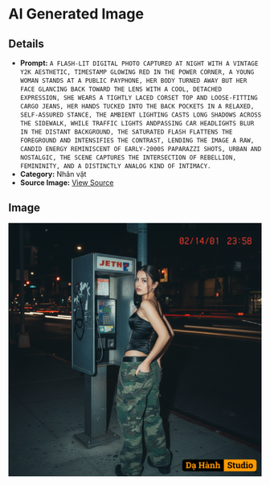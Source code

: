 # AI Generated Image

## Details
- **Prompt:** `A FLASH-LIT DIGITAL PHOTO CAPTURED AT NIGHT WITH A VINTAGE Y2K AESTHETIC, TIMESTAMP GLOWING RED IN THE POWER CORNER, A YOUNG WOMAN STANDS AT A PUBLIC PAYPHONE, HER BODY TURNED AWAY BUT HER FACE GLANCING BACK TOWARD THE LENS WITH A COOL, DETACHED EXPRESSION, SHE WEARS A TIGHTLY LACED CORSET TOP AND LOOSE-FITTING CARGO JEANS, HER HANDS TUCKED INTO THE BACK POCKETS IN A RELAXED, SELF-ASSURED STANCE, THE AMBIENT LIGHTING CASTS LONG SHADOWS ACROSS THE SIDEWALK, WHILE TRAFFIC LIGHTS ANDPASSING CAR HEADLIGHTS BLUR IN THE DISTANT BACKGROUND, THE SATURATED FLASH FLATTENS THE FOREGROUND AND INTENSIFIES THE CONTRAST, LENDING THE IMAGE A RAW, CANDID ENERGY REMINISCENT OF EARLY-2000S PAPARAZZI SHOTS, URBAN AND NOSTALGIC, THE SCENE CAPTURES THE INTERSECTION OF REBELLION, FEMININITY, AND A DISTINCTLY ANALOG KIND OF INTIMACY.`
- **Category:** Nhân vật
- **Source Image:** [View Source](https://raw.githubusercontent.com/lenzcomvth/ImageLibrary/main/Female.png)

## Image
![AI Generated Image](./image-2025-10-03T06-42-25-122Z.png)